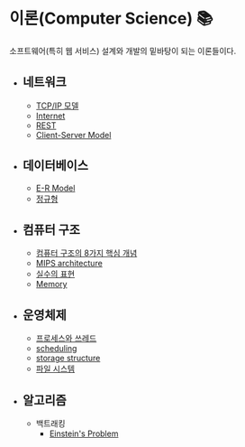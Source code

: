 # 이론(Computer Science) 📚
소프트웨어(특히 웹 서비스) 설계와 개발의 밑바탕이 되는 이론들이다.

* ## 네트워크 
	* [TCP/IP 모델](https://github.com/mingeun2154/CS/tree/main/Network/TCPandIP)
	* [Internet](https://github.com/mingeun2154/CS/tree/main/Network/Internet)
	* [REST](https://github.com/mingeun2154/CS/tree/main/Network/REST)
	* [Client-Server Model](https://github.com/mingeun2154/CS/tree/main/Network/ClientServerModel)
* ## 데이터베이스
	* [E-R Model](https://github.com/mingeun2154/CS/tree/main/DB/ER)
	* [정규형](https://github.com/mingeun2154/CS/tree/main/DB/NF)
* ## 컴퓨터 구조
	* [컴퓨터 구조의 8가지 핵심 개념](https://github.com/mingeun2154/CS/tree/main/ComputerArchitecture/eightGreatIdea#eight-gread-ideas-in-computer-architecture)
	* [MIPS architecture](https://github.com/mingeun2154/CS/tree/main/ComputerArchitecture/MIPS)
	* [실수의 표현](https://github.com/mingeun2154/CS/tree/main/ComputerArchitecture/FloatingPoint)
	* [Memory](https://github.com/mingeun2154/CS/tree/main/ComputerArchitecture/Memory)
* ## 운영체제 
	* [프로세스와 쓰레드](https://github.com/mingeun2154/CS/tree/main/OS/ProcessAndThread)
	* [scheduling](https://github.com/mingeun2154/CS/tree/main/OS/Scheduling)
	* [storage structure](https://github.com/mingeun2154/CS/tree/main/OS/StorageStructure)
	* [파일 시스템](https://github.com/mingeun2154/FileSystem)
* ## 알고리즘
	* 백트래킹
		* [Einstein's Problem](https://github.com/mingeun2154/EinsteinsRiddle)
